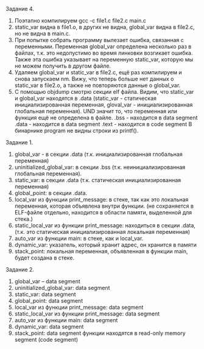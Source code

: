 Задание 4.
1. Поэтапно компилируем gcc -c file1.c file2.c main.c
2. static_var видна в file1.o, в других не видна, global_var видна в file2.c, но не видна в main.c. 
3. При попытке собрать программу вылезает ошибка, связанная с переменными. Переменная global_var определена несколько раз в файлах, т.к. это недопустимо во время линковки возгикает ошибка. Также эта ошибка указывает на переменную static_var, которую мы не можем получить в другом файле.
4. Удаляем global_var и static_var в file2.c, ещё раз компилируем и снова запускаем nm. Вижу, что теперь больше нет данных о static_var в file2.o, а также не повторяются данные о global_var.
5. С помощью objdump смотрю секции elf файла. 
Видим, что static_var и global_var находятся в .data (static_var - статическая инициализированная переменная, gloval_var - инициализированная глобальная переменная). 
UND значит то, что переменная или функция ещё не определена в файле.
.bss - находится в data segment
.data - находится в data segment
.text - находится в code segment
В бинарнике program не видны строки из printf().

Задание 1.
1.	global_var - в секции .data  (т.к. инициализированная глобальная переменная)
2.	uninitialized_global_var: в секции .bss (т.к. неинициализированная глобальная переменная).
3.	static_var: в секции .data (т.к. статическая инициализированная переменная)
4.	global_point: в секции .data.
5.	local_var из функции print_message: в стеке, так как это локальная переменная, которая объявлена внутри функции. (не сохраняется в ELF-файле отдельно, находится в области памяти, выделенной для стека.)
6.	static_local_var из функции print_message: находиться в секции .data, (т.к. это статическая инициализированная локальная переменная)
7.	auto_var из функции main: в стеке, как и local_var. 
8.	dynamic_var:  указатель, который хранит адрес, он хранится в памяти
9.	stack_point: локальная переменная, объявленная в функции main, будет создана в стеке.

Задание 2.
1.	global_var – data segment 
2.	uninitialized_global_var: data segment
3.	static_var: data segment
4.	global_point: data segment
5.	local_var из функции print_message: data segment
6.	static_local_var из функции print_message: data segment
7.	auto_var из функции main: data segment 
8.	dynamic_var:  data segment
9.	stack_point: data segment
функции находятся в read-only memory segment (code segment)
